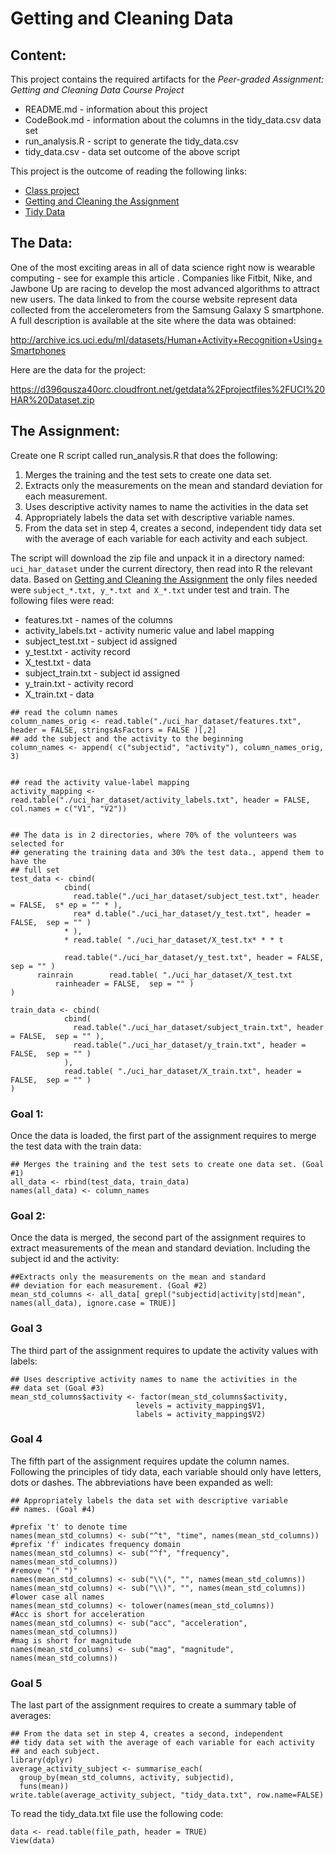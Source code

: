 # Getting and Cleaning Data

## Content:
This project contains the required artifacts for the _Peer-graded Assignment: Getting and Cleaning Data Course Project_

* README.md - information about this project
* CodeBook.md - information about the columns in the tidy_data.csv data set
* run_analysis.R - script to generate the tidy_data.csv
* tidy_data.csv - data set outcome of the above script


This project is the outcome of reading the following links:
* [Class project](https://www.coursera.org/learn/data-cleaning/peer/FIZtT/getting-and-cleaning-data-course-project)
* [Getting and Cleaning the Assignment](https://thoughtfulbloke.wordpress.com/2015/09/09/getting-and-cleaning-the-assignment/)
* [Tidy Data](http://vita.had.co.nz/papers/tidy-data.pdf)

## The Data:

One of the most exciting areas in all of data science right now is wearable computing - see for example this article . Companies like Fitbit, Nike, and Jawbone Up are racing to develop the most advanced algorithms to attract new users. The data linked to from the course website represent data collected from the accelerometers from the Samsung Galaxy S smartphone. A full description is available at the site where the data was obtained:

http://archive.ics.uci.edu/ml/datasets/Human+Activity+Recognition+Using+Smartphones

Here are the data for the project:

https://d396qusza40orc.cloudfront.net/getdata%2Fprojectfiles%2FUCI%20HAR%20Dataset.zip

## The Assignment:

Create one R script called run_analysis.R that does the following:

1. Merges the training and the test sets to create one data set.
2. Extracts only the measurements on the mean and standard deviation for each measurement.
3. Uses descriptive activity names to name the activities in the data set
4. Appropriately labels the data set with descriptive variable names.
5. From the data set in step 4, creates a second, independent tidy data set with the average of each variable for each activity and each subject.

The script will download the zip file and unpack it in a directory named: `uci_har_dataset` under the current directory, then read into R the relevant data. Based on [Getting and Cleaning the Assignment](https://thoughtfulbloke.wordpress.com/2015/09/09/getting-and-cleaning-the-assignment/) the only files needed were `subject_*.txt, y_*.txt and X_*.txt` under test and train. The following files were read:
* features.txt - names of the columns
* activity_labels.txt - activity numeric value and label mapping
* subject_test.txt - subject id assigned
* y_test.txt - activity record
* X_test.txt - data
* subject_train.txt - subject id assigned
* y_train.txt - activity record
* X_train.txt - data


```
## read the column names
column_names_orig <- read.table("./uci_har_dataset/features.txt", header = FALSE, stringsAsFactors = FALSE )[,2]
## add the subject and the activity to the beginning
column_names <- append( c("subjectid", "activity"), column_names_orig, 3)


## read the activity value-label mapping
activity_mapping <- read.table("./uci_har_dataset/activity_labels.txt", header = FALSE, col.names = c("V1", "V2"))


## The data is in 2 directories, where 70% of the volunteers was selected for
## generating the training data and 30% the test data., append them to have the
## full set
test_data <- cbind(
            cbind(
              read.table("./uci_har_dataset/subject_test.txt", header = FALSE,  s* ep = "" * ),
              rea* d.table("./uci_har_dataset/y_test.txt", header = FALSE,  sep = "" )
            * ),
            * read.table( "./uci_har_dataset/X_test.tx* * * t

            read.table("./uci_har_dataset/y_test.txt", header = FALSE,  sep = "" )
      rainrain        read.table( "./uci_har_dataset/X_test.txt
          rainheader = FALSE,  sep = "" )
)

train_data <- cbind(
            cbind(
              read.table("./uci_har_dataset/subject_train.txt", header = FALSE,  sep = "" ),
              read.table("./uci_har_dataset/y_train.txt", header = FALSE,  sep = "" )
            ),
            read.table( "./uci_har_dataset/X_train.txt", header = FALSE,  sep = "" )
)

```
### Goal 1:
Once the data is loaded, the first part of the assignment requires to merge the test data with the train data:
```
## Merges the training and the test sets to create one data set. (Goal #1)
all_data <- rbind(test_data, train_data)
names(all_data) <- column_names
```
### Goal 2:
Once the data is merged, the second part of the assignment requires to extract measurements of the mean and standard deviation. Including the subject id and the activity:
```
##Extracts only the measurements on the mean and standard
## deviation for each measurement. (Goal #2)
mean_std_columns <- all_data[ grepl("subjectid|activity|std|mean", names(all_data), ignore.case = TRUE)]
```
### Goal 3
The third part of the assignment requires to update the activity values with labels:

```
## Uses descriptive activity names to name the activities in the
## data set (Goal #3)
mean_std_columns$activity <- factor(mean_std_columns$activity,
                            levels = activity_mapping$V1,
                            labels = activity_mapping$V2)
```
### Goal 4
The fifth part of the assignment requires update the column names. Following the principles of tidy data, each variable should only have letters, dots or dashes. The abbreviations have been expanded as well:
```
## Appropriately labels the data set with descriptive variable
## names. (Goal #4)

#prefix 't' to denote time
names(mean_std_columns) <- sub("^t", "time", names(mean_std_columns))
#prefix 'f' indicates frequency domain
names(mean_std_columns) <- sub("^f", "frequency", names(mean_std_columns))
#remove "(" ")"
names(mean_std_columns) <- sub("\\(", "", names(mean_std_columns))
names(mean_std_columns) <- sub("\\)", "", names(mean_std_columns))
#lower case all names
names(mean_std_columns) <- tolower(names(mean_std_columns))
#Acc is short for acceleration
names(mean_std_columns) <- sub("acc", "acceleration", names(mean_std_columns))
#mag is short for magnitude
names(mean_std_columns) <- sub("mag", "magnitude", names(mean_std_columns))
```
### Goal 5
The last part of the assignment requires to create a summary table of averages:
```
## From the data set in step 4, creates a second, independent
## tidy data set with the average of each variable for each activity
## and each subject.
library(dplyr)
average_activity_subject <- summarise_each(
  group_by(mean_std_columns, activity, subjectid),
  funs(mean))
write.table(average_activity_subject, "tidy_data.txt", row.name=FALSE)
```
To read the tidy_data.txt file use the following code:
```
data <- read.table(file_path, header = TRUE)
View(data)
```
